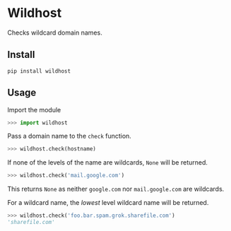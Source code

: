 # Wildhost
Checks wildcard domain names.

## Install
```
pip install wildhost
```

## Usage
Import the module

```python
>>> import wildhost
```
Pass a domain name to the `check` function.

```python
>>> wildhost.check(hostname)
```

If none of the levels of the name are wildcards, `None` will be returned.
```python
>>> wildhost.check('mail.google.com')
```

This returns `None` as neither `google.com` nor `mail.google.com` are wildcards.

For a wildcard name, the _lowest_ level wildcard name will be returned.
```python
>>> wildhost.check('foo.bar.spam.grok.sharefile.com')
'sharefile.com'
```